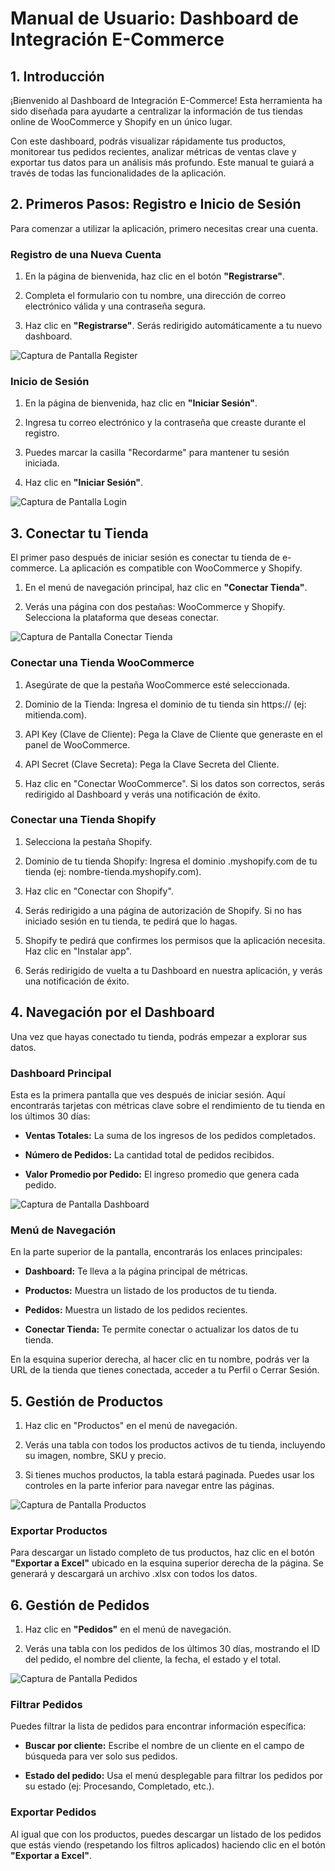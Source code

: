 # Manual de Usuario: Dashboard de Integración E-Commerce

## 1. Introducción

¡Bienvenido al Dashboard de Integración E-Commerce! Esta herramienta ha sido diseñada para ayudarte a centralizar la información de tus tiendas online de WooCommerce y Shopify en un único lugar.

Con este dashboard, podrás visualizar rápidamente tus productos, monitorear tus pedidos recientes, analizar métricas de ventas clave y exportar tus datos para un análisis más profundo. Este manual te guiará a través de todas las funcionalidades de la aplicación.

## 2. Primeros Pasos: Registro e Inicio de Sesión
Para comenzar a utilizar la aplicación, primero necesitas crear una cuenta.

### Registro de una Nueva Cuenta

1. En la página de bienvenida, haz clic en el botón **"Registrarse"**.

2. Completa el formulario con tu nombre, una dirección de correo electrónico válida y una contraseña segura.

3. Haz clic en **"Registrarse"**. Serás redirigido automáticamente a tu nuevo dashboard.

![Captura de Pantalla Register](./img/register.png)

### Inicio de Sesión

1. En la página de bienvenida, haz clic en **"Iniciar Sesión"**.

2. Ingresa tu correo electrónico y la contraseña que creaste durante el registro.

3. Puedes marcar la casilla "Recordarme" para mantener tu sesión iniciada.

4. Haz clic en **"Iniciar Sesión"**.

![Captura de Pantalla Login](./img/login.png)

## 3. Conectar tu Tienda

El primer paso después de iniciar sesión es conectar tu tienda de e-commerce. La aplicación es compatible con WooCommerce y Shopify.

1. En el menú de navegación principal, haz clic en **"Conectar Tienda"**.

2. Verás una página con dos pestañas: WooCommerce y Shopify. Selecciona la plataforma que deseas conectar.

![Captura de Pantalla Conectar Tienda](./img/conectar_woocommerce.png)

### Conectar una Tienda WooCommerce

1. Asegúrate de que la pestaña WooCommerce esté seleccionada.

2. Dominio de la Tienda: Ingresa el dominio de tu tienda sin https:// (ej: mitienda.com).

3. API Key (Clave de Cliente): Pega la Clave de Cliente que generaste en el panel de WooCommerce.

4. API Secret (Clave Secreta): Pega la Clave Secreta del Cliente.

4. Haz clic en "Conectar WooCommerce". Si los datos son correctos, serás redirigido al Dashboard y verás una notificación de éxito.

### Conectar una Tienda Shopify

1. Selecciona la pestaña Shopify.

2. Dominio de tu tienda Shopify: Ingresa el dominio .myshopify.com de tu tienda (ej: nombre-tienda.myshopify.com).

3. Haz clic en "Conectar con Shopify".

4. Serás redirigido a una página de autorización de Shopify. Si no has iniciado sesión en tu tienda, te pedirá que lo hagas.

5. Shopify te pedirá que confirmes los permisos que la aplicación necesita. Haz clic en "Instalar app".

6. Serás redirigido de vuelta a tu Dashboard en nuestra aplicación, y verás una notificación de éxito.

## 4. Navegación por el Dashboard
Una vez que hayas conectado tu tienda, podrás empezar a explorar sus datos.

### Dashboard Principal

Esta es la primera pantalla que ves después de iniciar sesión. Aquí encontrarás tarjetas con métricas clave sobre el rendimiento de tu tienda en los últimos 30 días:

- **Ventas Totales:** La suma de los ingresos de los pedidos completados.

- **Número de Pedidos:** La cantidad total de pedidos recibidos.

- **Valor Promedio por Pedido:** El ingreso promedio que genera cada pedido.

![Captura de Pantalla Dashboard](./img/dashboard_metricas.png)

### Menú de Navegación

En la parte superior de la pantalla, encontrarás los enlaces principales:

- **Dashboard:** Te lleva a la página principal de métricas.

- **Productos:** Muestra un listado de los productos de tu tienda.

- **Pedidos:** Muestra un listado de los pedidos recientes.

- **Conectar Tienda:** Te permite conectar o actualizar los datos de tu tienda.

En la esquina superior derecha, al hacer clic en tu nombre, podrás ver la URL de la tienda que tienes conectada, acceder a tu Perfil o Cerrar Sesión.

## 5. Gestión de Productos

1. Haz clic en "Productos" en el menú de navegación.

2. Verás una tabla con todos los productos activos de tu tienda, incluyendo su imagen, nombre, SKU y precio.

3. Si tienes muchos productos, la tabla estará paginada. Puedes usar los controles en la parte inferior para navegar entre las páginas.

![Captura de Pantalla Productos](./img/productos.png)

### Exportar Productos

Para descargar un listado completo de tus productos, haz clic en el botón **"Exportar a Excel"** ubicado en la esquina superior derecha de la página. Se generará y descargará un archivo .xlsx con todos los datos.

## 6. Gestión de Pedidos

1. Haz clic en **"Pedidos"** en el menú de navegación.

2. Verás una tabla con los pedidos de los últimos 30 días, mostrando el ID del pedido, el nombre del cliente, la fecha, el estado y el total.

![Captura de Pantalla Pedidos](./img/pedidos.png)

### Filtrar Pedidos

Puedes filtrar la lista de pedidos para encontrar información específica:

- **Buscar por cliente:** Escribe el nombre de un cliente en el campo de búsqueda para ver solo sus pedidos.

- **Estado del pedido:** Usa el menú desplegable para filtrar los pedidos por su estado (ej: Procesando, Completado, etc.).

### Exportar Pedidos

Al igual que con los productos, puedes descargar un listado de los pedidos que estás viendo (respetando los filtros aplicados) haciendo clic en el botón **"Exportar a Excel"**.
